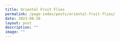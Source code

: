 ```yaml
---
title: Oriental Fruit Flies
permalink: /page-index/pests/oriental-fruit-flies/
date: 2023-08-28
layout: post
description: ""
image: ""
---
```

